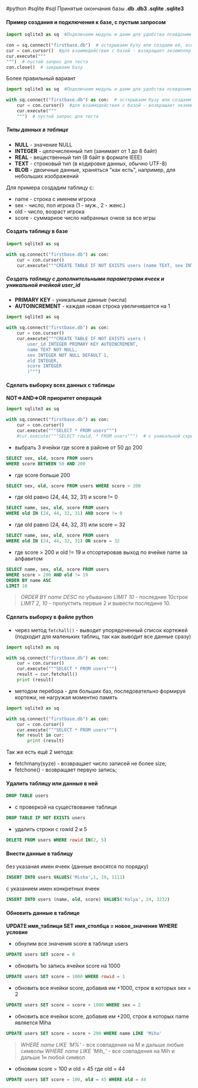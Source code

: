 #python #sqlite #sql
Принятые окончания базы **.db .db3 .sqlite .sqlite3**
#### Пример создания и подключения к базе, с пустым запросом
```python
import sqlite3 as sq  #Подключаем модуль и даем для удобства псевдоним

con = sq.connect("firstbase.db")  # осткрываем бузу или создаем её, если её нет
cur = con.cursor()  #для взаимодействия с базой - возвращает экземпляр класса #Сursor
cur.execute("""
""")  # пустой запрос для теста
con.close()  # закрываем базу
```
Более правильный вариант
```python
import sqlite3 as sq  #Подключаем модуль и даем для удобства псевдоним

with sq.connect("firstbase.db") as con:  # осткрываем бузу или создаем её, если её нет
    cur = con.cursor()  #для взаимодействия с базой - возвращает экземпляр класса #Сursor
    cur.execute("""
    """)  # пустой запрос для теста
```
##### Типы данных в таблице
* **NULL** - значение NULL
* **INTEGER** - целочисленный тип (занимает от 1 до 8 байт) 
* **REAL** - вещественный тип (8 байт в формате IEEE)
* **TEXT** - строковый тип (в кодировке данных, обычно UTF-8)
* **BLOB** - двоичные данные, храняться "как есть", например, для небольших изображений 

Для примера создадим таблицу с:
* name - строка с именем игрока
* sex - число, пол игрока (1 - муж., 2 - женс.)
* old - число, возраст игрока
* score - суммарное число набранных очков за все игры
#### Cоздать таблицу в базе
```python
import sqlite3 as sq

with sq.connect("firstbase.db") as con:
    cur = con.cursor()
    cur.execute("""CREATE TABLE IF NOT EXISTS users (name TEXT, sex INTEGER, old INTEGER, score INTEGER)""")
```
##### Создать таблицу с дополнительными параметрами ячеек и уникальной ячейкой *user_id*
* **PRIMARY KEY** - уникальные данные (числа)
* **AUTOINCREMENT** - каждая новая строка увеличивается на 1
```python
import sqlite3 as sq

with sq.connect("firstbase.db") as con:
    cur = con.cursor()
    cur.execute("""CREATE TABLE IF NOT EXISTS users (
	    user_id INTEGER PRIMARY KEY AUTOINCREMENT,
	    name TEXT NOT NULL,
	    sex INTEGER NOT NULL DEFAULT 1,
	    old INTEGER,
	    score INTEGER
	    )""")
```
#### Сделать выборку всех данных с таблицы
**NOT=>AND=>OR приоритет операций**
```python
import sqlite3 as sq

with sq.connect("firstbase.db") as con:
    cur = con.cursor()
    cur.execute("""SELECT * FROM users""")
    #cur.execute("""SELECT rowid, * FROM users""")  # с уникальной скрытой ячейкой
```
* выбрать 3 ячейки где score в районе от 50 до 200
```sql
SELECT sex, old, score FROM users 
WHERE score BETWEEN 50 AND 200
```
*  где score больше 200
```sql
SELECT sex, old, score FROM users WHERE score > 200
```
* где old равно (24, 44, 32, 31) и score != 0
```sql
SELECT name, sex, old, score FROM users 
WHERE old IN (24, 44, 32, 31) AND score != 0
```
* где old равно (24, 44, 32, 31) или score = 32
```sql
SELECT name, sex, old, score FROM users 
WHERE old IN (24, 44, 32, 31) OR score = 32
```
* где score > 200 и old != 19 и отсортировав выход по ячейке name за алфавитом

```sql
SELECT name, sex, old, score FROM users 
WHERE score > 200 AND old != 19 
ORDER BY name ASC 
LIMIT 10
```
> *ORDER BY name DESC* по убыванию 
> *LIMIT 10* - последние 10строк
> *LIMIT 2, 10* - пропустить первые 2 и вывести последине 10.
#### Сделать выборку в файле python
* через метод `fetchall()` - выводит упорядоченный список кортежей (подходит для маленьких таблиц, так как выводит все данные сразу)
```python
import sqlite3 as sq

with sq.connect("firstbase.db") as con:
    cur = con.cursor()
    cur.execute("""SELECT * FROM users""")
    result = cur.fetchall()  
    print (result)
```
* методом перебора - для больших баз, последовательно формируя кортежи, не нагружая моментно память
```python
import sqlite3 as sq

with sq.connect("firstbase.db") as con:
    cur = con.cursor()
    cur.execute("""SELECT * FROM users""")
    for result in cur:
	    print (result)
```
Так же есть ещё 2 метода:
* fetchmany(syze) - возвращает число записей не более size;
* fetchone() - возвращает первую запись;
#### Удалить таблицу или данные в ней
```sql
DROP TABLE users
```
* с проверкой на существование таблици
```sql
DROP TABLE IF NOT EXISTS users
```
* удалить строки с rowid 2 и 5
```sql
DELETE FROM users WHERE rowid IN(2, 5)
```
#### Внести данные в таблицу
без указания имен ячеек (данные вносятся по порядку)
```sql
INSERT INTO users VALUES('Misha',1, 19, 1111)
```
с указанием имен конкретных ячеек
```sql
INSERT INTO users (name, old, score) VALUES('Kolya', 24, 3232)
```
#### Обновить данные в таблице
**UPDATE имя_таблици SET имя_столбца = новое_значение WHERE условие**
* обнулим все значения score в таблице users
```sql
UPDATE users SET score = 0
```
* обновить 1ю запись ячейки score на 1000
```sql
UPDATE users SET score = 1000 WHERE rowid = 1
```
* обновить все ячейки score, добавив им +1000, строк в которых sex = 2
```sql
UPDATE users SET score = score + 1000 WHERE sex = 2
```
* обновить все ячейки score, добавив им +200, строк в которых name является Miha
```sql
UPDATE users SET score = score + 200 WHERE name LIKE 'Miha'
```
> *WHERE name LIKE 'M%'* - все совпадения на М и дальше любые символы
> *WHERE name LIKE 'Mih_'* - все совпадения на Мih и дальше 1н любой символ
* обновим score = 100 и old = 45 где old = 44
```sql
UPDATE users SET score = 100, old = 45 WHERE old = 44
```